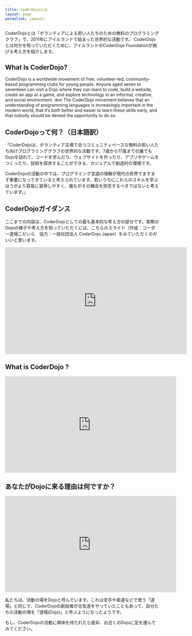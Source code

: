 ```yaml
---
title: CoderDojoとは
layout: page
permalink: /about/
---
```

CoderDojoとは「ボランティアによる若い人たちのための無料のプログラミングクラブ」で、2011年にアイルランドで始まった世界的な活動です。
CoderDojoとは何かを知っていただくために、アイルランドのCoderDojo Foundationが掲げる考え方を紹介します。

## What Is CoderDojo?
CoderDojo is a worldwide movement of free, volunteer-led, community-based programming clubs for young people. Anyone aged seven to seventeen can visit a Dojo where they can learn to code, build a website, create an app or a game, and explore technology in an informal, creative, and social environment.
don
The CoderDojo movement believes that an understanding of programming languages is increasingly important in the modern world, that it’s both better and easier to learn these skills early, and that nobody should be denied the opportunity to do so.

## CoderDojoって何？（日本語訳）
「CoderDojoは、ボランティア主導で且つコミュニティベースな無料の若い人たち向けプログラミングクラブの世界的な活動です。7歳から17歳までの誰でもDojoを訪れて、コードを学んだり、ウェブサイトを作ったり、アプリやゲームをつくったり、技術を探求することができる、カジュアルで創造的な環境です。

CoderDojoの活動の中では、プログラミング言語の理解が現代の世界でますます重要になってきていると考えられています。若いうちにこれらのスキルを学ぶほうがより容易に習得しやすく、誰もがその機会を拒否するべきではないと考えています。」

## CoderDojoガイダンス
ここまでの内容は、CoderDojoとしての最も基本的な考え方の部分です。実際のDojoの様子や考え方を知っていただくには、こちらのスライド（作成：コーダー道場こだいら　協力：一般社団法人 CoderDojo Japan）をみていただくのがいいと思います。

<iframe  width="595" height="350" allowfullscreen="true" marginheight="0" marginwidth="0" mozallowfullscreen="true" scrolling="no" src="https://docs.google.com/presentation/d/e/2PACX-1vSfSoYY3Iw6o0DL4Ki6-JNhgIOb61pktNZMRAYQZ4QdvORYb5ryBmOshmoDwe6M1BA8O-_-dzXOTReP/embed?start=false&amp;loop=false" webkitallowfullscreen="true" frameborder="0"></iframe>

## What is CoderDojo ?
<iframe width="560" height="315" src="https://www.youtube.com/embed/c7ROVdcyk7s?rel=0" frameborder="0" allow="accelerometer; autoplay; encrypted-media; gyroscope; picture-in-picture" allowfullscreen></iframe>                

## あなたがDojoに来る理由は何ですか？
<iframe width="560" height="315" src="https://www.youtube.com/embed/gLDue2xb1j8?rel=0" frameborder="0" allow="accelerometer; autoplay; encrypted-media; gyroscope; picture-in-picture" allowfullscreen></iframe>                

私たちは、活動の場をDojoと呼んでいます。これは空手や柔道などで使う「道場」と同じで、CoderDojoの創始者が合気道をやっていたこともあって、自分たちの活動の場を「道場(Dojo)」と呼ぶようになったようです。

もし、CoderDojoの活動に興味を持たれたら是非、お近くのDojoに足を運んでみてください。